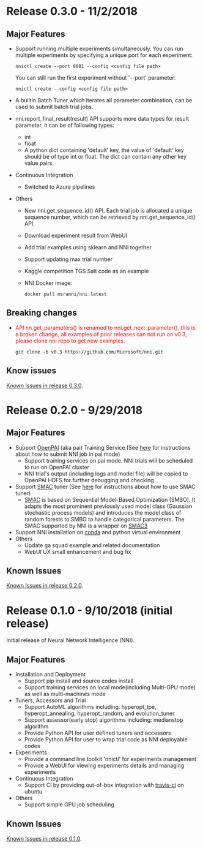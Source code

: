 # Release 0.3.0 - 11/2/2018
## Major Features
* Support running multiple experiments simultaneously. You can run multiple experiments by specifying a unique port for each experiment:

    ```nnictl create --port 8081 --config <config file path>```

    You can still run the first experiment without '--port' parameter:

    ```nnictl create --config <config file path>```
* A builtin Batch Tuner which iterates all parameter combination, can be used to submit batch trial jobs.
* nni.report_final_result(result) API supports more data types for result parameter, it can be of following types:
    * int
    * float
    * A python dict containing 'default' key, the value of 'default' key should be of type int or float. The dict can contain any other key value pairs.
* Continuous Integration
    * Switched to Azure pipelines
* Others
    * New nni.get_sequence_id() API. Each trial job is allocated a unique sequence number, which can be retrieved by nni.get_sequence_id() API.
    * Download experiment result from WebUI
    * Add trial examples using sklearn and NNI together
    * Support updating max trial number
    * Kaggle competition TGS Salt code as an example
    * NNI Docker image:

      ```docker pull msranni/nni:latest```

## Breaking changes
*   <span style="color:red">API nn.get_parameters() is renamed to nni.get_next_parameter(), this is a broken change, all examples of prior releases can not run on v0.3, please clone nni repo to get new examples.</span>

    ```git clone -b v0.3 https://github.com/Microsoft/nni.git```

## Know issues
[Known Issues in release 0.3.0](https://github.com/Microsoft/nni/labels/nni030knownissues).

# Release 0.2.0 - 9/29/2018
## Major Features
   * Support [OpenPAI](https://github.com/Microsoft/pai) (aka pai) Training Service (See [here](./PAIMode.md) for instructions about how to submit NNI job in pai mode)
      * Support training services on pai mode. NNI trials will be scheduled to run on OpenPAI cluster
      * NNI trial's output (including logs and model file) will be copied to OpenPAI HDFS for further debugging and checking
   * Support [SMAC](https://www.cs.ubc.ca/~hutter/papers/10-TR-SMAC.pdf) tuner (See [here](../src/sdk/pynni/nni/README.md) for instructions about how to use SMAC tuner)
      * [SMAC](https://www.cs.ubc.ca/~hutter/papers/10-TR-SMAC.pdf) is based on Sequential Model-Based Optimization (SMBO). It adapts the most prominent previously used model class (Gaussian stochastic process models) and introduces the model class of random forests to SMBO to handle categorical parameters. The SMAC supported by NNI is a wrapper on [SMAC3](https://github.com/automl/SMAC3)
   * Support NNI installation on [conda](https://conda.io/docs/index.html) and python virtual environment
   * Others
      * Update ga squad example and related documentation
      * WebUI UX small enhancement and bug fix

## Known Issues
[Known Issues in release 0.2.0](https://github.com/Microsoft/nni/labels/nni020knownissues).

# Release 0.1.0 - 9/10/2018 (initial release)

Initial release of Neural Network Intelligence (NNI).

## Major Features
   * Installation and Deployment
      * Support pip install and source codes install
      * Support training services on local mode(including Multi-GPU mode) as well as multi-machines mode
   * Tuners, Accessors and Trial
      * Support AutoML algorithms including:  hyperopt_tpe, hyperopt_annealing, hyperopt_random, and evolution_tuner
      * Support assessor(early stop) algorithms including: medianstop algorithm
      * Provide Python API for user defined tuners and accessors
      * Provide Python API for user to wrap trial code as NNI deployable codes
   * Experiments
      * Provide a command line toolkit 'nnictl' for experiments management
      * Provide a WebUI for viewing experiments details and managing experiments
   * Continuous Integration
      * Support CI by providing out-of-box integration with [travis-ci](https://github.com/travis-ci) on ubuntu    
   * Others
      * Support simple GPU job scheduling 

## Known Issues
[Known Issues in release 0.1.0](https://github.com/Microsoft/nni/labels/nni010knownissues).
      
   
